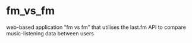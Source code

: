 # fm_vs_fm
web-based application “fm vs fm” that utilises the last.fm API to compare music-listening data between users

